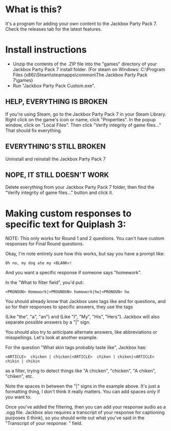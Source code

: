 # What is this?

It's a program for adding your own content to the Jackbox Party Pack 7. Check the releases tab for the latest features.

# Install instructions

- Unzip the contents of the .ZIP file into the "games" directory of your Jackbox Party Pack 7 install folder. (For steam on Windows: C:\Program Files (x86)\Steam\steamapps\common\The Jackbox Party Pack 7\games)
- Run "Jackbox Party Pack Custom.exe".

## HELP, EVERYTHING IS BROKEN

If you're using Steam, go to the Jackbox Party Pack 7 in your Steam Library. Right click on the game's icon or name, click "Properties".
In the popup window, click on "Local Files". Then click "Verify integrity of game files..." That should fix everything.

## EVERYTHING'S STILL BROKEN

Uninstall and reinstall the Jackbox Party Pack 7

## NOPE, IT STILL DOESN'T WORK

Delete everything from your Jackbox Party Pack 7 folder, then find the "Verify integrity of game files..." button and click it.


# Making custom responses to specific text for Quiplash 3:

NOTE: This only works for Round 1 and 2 questions. You can't have custom responses for Final Round questions. 

Okay, I'm note entirely sure how this works, but say you have a prompt like:

`Oh no, my dog ate my <BLANK>!`

And you want a specific response if someone says "homework".

In the "What to filter field", you'd put:

`<PRONOUN> Homework|<PROUNOUN> homework|hw|<PRONOUN> hw`

You should already know that Jackbox uses tags like <ANYPLAYER> and <BLANK> for questions, and so for their responses to specific answers,
they use the tags <ARTICLE> (Like "the", "a", "an") and <PRONOUN> (Like "I", "My", "His", "Hers"). Jackbox will also separate possible answers by
a "|" sign.

You should also try to anticipate alternate answers, like abbreviations or misspellings. Let's look at another example.

For the question "What skin tags probably taste like", Jackbox has:

`<ARTICLE>  chicken | chicken|<ARTICLE>  chiken | chiken|<ARTICLE> chikin | chikin`

as a filter, trying to detect things like "A chicken", "chicken", "A chiken", "chiken", etc.

Note the spaces in between the "|" signs in the example above. It's just a formatting thing, I don't think it really matters. You can add spaces only if you want to.

Once you've added the filtering, then you can add your response audio as a .ogg file. Jackbox also requires a transcript of your response for captioning purposes (I think),
so you should write out what you've said in the "Transcript of your response: " field.